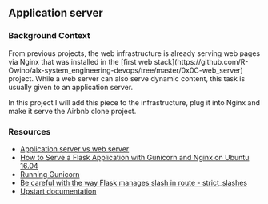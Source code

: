 ## Application server

### Background Context
<p>From previous projects, the web infrastructure is already serving web pages via Nginx that was installed in the [first web stack](https://github.com/R-Owino/alx-system_engineering-devops/tree/master/0x0C-web_server) project. While a web server can also serve dynamic content, this task is usually given to an application server.</p> 
<p>In this project I will add this piece to the infrastructure, plug it into Nginx and make it serve the Airbnb clone project.</p>


### Resources
- [Application server vs web server](https://www.nginx.com/resources/glossary/application-server-vs-web-server/)
- [How to Serve a Flask Application with Gunicorn and Nginx on Ubuntu 16.04](https://www.digitalocean.com/blog/introducing-premium-cpu-optimized-droplets)
- [Running Gunicorn](https://docs.gunicorn.org/en/latest/run.html)
- [Be careful with the way Flask manages slash in route - strict_slashes](https://werkzeug.palletsprojects.com/en/0.14.x/routing/)
- [Upstart documentation](https://doc.ubuntu-fr.org/upstart)

